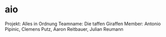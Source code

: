 # aio
Projekt: Alles in Ordnung
Teamname: Die taffen Giraffen
Member: Antonio Pipinic, Clemens Putz, Aaron Reitbauer, Julian Reumann
